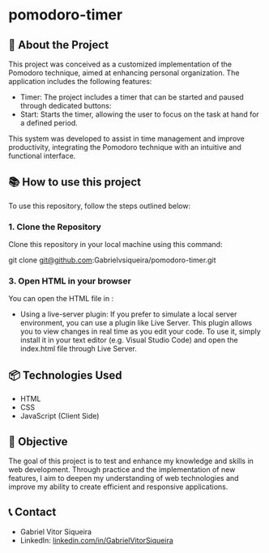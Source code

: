 # pomodoro-timer
## 🚀 About the Project
This project was conceived as a customized implementation of the Pomodoro technique, aimed at enhancing personal organization. The application includes the following features:

* Timer: The project includes a timer that can be started and paused through dedicated buttons:
* Start: Starts the timer, allowing the user to focus on the task at hand for a defined period.
  
This system was developed to assist in time management and improve productivity, integrating the Pomodoro technique with an intuitive and functional interface.

## 📚 How to use this project
To use this repository, follow the steps outlined below:

### 1. Clone the Repository
Clone this repository in your local machine using this command:

git clone git@github.com:Gabrielvsiqueira/pomodoro-timer.git

### 3. Open HTML in your browser
You can open the HTML file in :
* Using a live-server plugin: If you prefer to simulate a local server environment, you can use a plugin like Live Server. This plugin allows you to view changes in real time as you edit your code. To use it, simply install it in your text editor (e.g. Visual Studio Code) and open the index.html file through Live Server.

## 📦 Technologies Used
* HTML
* CSS
* JavaScript (Client Side)

## 📌 Objective 
The goal of this project is to test and enhance my knowledge and skills in web development. Through practice and the implementation of new features, I aim to deepen my understanding of web technologies and improve my ability to create efficient and responsive applications.

## 📞 Contact
* Gabriel Vitor Siqueira
* LinkedIn: [linkedin.com/in/GabrielVitorSiqueira](https://www.linkedin.com/in/gabriel-vitor-siqueira/)
